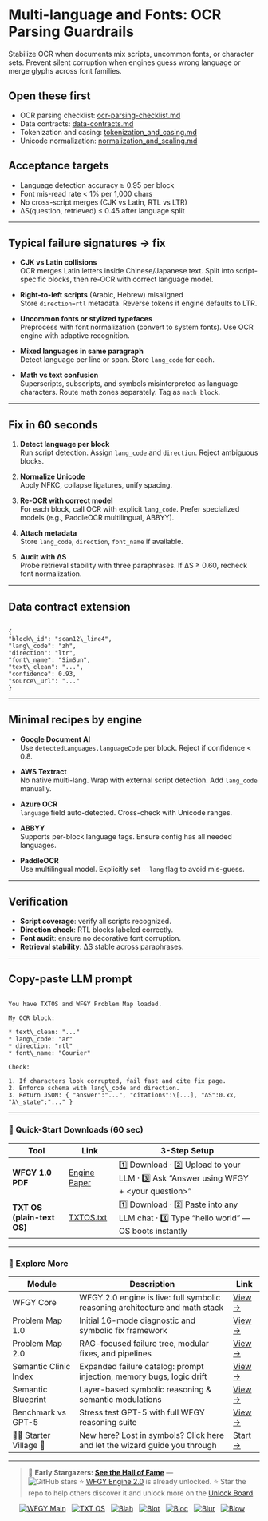# Multi-language and Fonts: OCR Parsing Guardrails

Stabilize OCR when documents mix scripts, uncommon fonts, or character sets. Prevent silent corruption when engines guess wrong language or merge glyphs across font families.

## Open these first
- OCR parsing checklist: [ocr-parsing-checklist.md](https://github.com/onestardao/WFGY/blob/main/ProblemMap/ocr-parsing-checklist.md)  
- Data contracts: [data-contracts.md](https://github.com/onestardao/WFGY/blob/main/ProblemMap/data-contracts.md)  
- Tokenization and casing: [tokenization_and_casing.md](https://github.com/onestardao/WFGY/blob/main/ProblemMap/GlobalFixMap/OCR_Parsing/tokenization_and_casing.md)  
- Unicode normalization: [normalization_and_scaling.md](https://github.com/onestardao/WFGY/blob/main/ProblemMap/GlobalFixMap/Embeddings/normalization_and_scaling.md)

## Acceptance targets
- Language detection accuracy ≥ 0.95 per block
- Font mis-read rate < 1% per 1,000 chars
- No cross-script merges (CJK vs Latin, RTL vs LTR)
- ΔS(question, retrieved) ≤ 0.45 after language split

---

## Typical failure signatures → fix
- **CJK vs Latin collisions**  
  OCR merges Latin letters inside Chinese/Japanese text. Split into script-specific blocks, then re-OCR with correct language model.

- **Right-to-left scripts** (Arabic, Hebrew) misaligned  
  Store `direction=rtl` metadata. Reverse tokens if engine defaults to LTR.

- **Uncommon fonts or stylized typefaces**  
  Preprocess with font normalization (convert to system fonts). Use OCR engine with adaptive recognition.

- **Mixed languages in same paragraph**  
  Detect language per line or span. Store `lang_code` for each.

- **Math vs text confusion**  
  Superscripts, subscripts, and symbols misinterpreted as language characters. Route math zones separately. Tag as `math_block`.

---

## Fix in 60 seconds
1) **Detect language per block**  
   Run script detection. Assign `lang_code` and `direction`. Reject ambiguous blocks.

2) **Normalize Unicode**  
   Apply NFKC, collapse ligatures, unify spacing.

3) **Re-OCR with correct model**  
   For each block, call OCR with explicit `lang_code`. Prefer specialized models (e.g., PaddleOCR multilingual, ABBYY).

4) **Attach metadata**  
   Store `lang_code`, `direction`, `font_name` if available.

5) **Audit with ΔS**  
   Probe retrieval stability with three paraphrases. If ΔS ≥ 0.60, recheck font normalization.

---

## Data contract extension
```

{
"block\_id": "scan12\_line4",
"lang\_code": "zh",
"direction": "ltr",
"font\_name": "SimSun",
"text\_clean": "...",
"confidence": 0.93,
"source\_url": "..."
}

```

---

## Minimal recipes by engine

- **Google Document AI**  
  Use `detectedLanguages.languageCode` per block. Reject if confidence < 0.8.

- **AWS Textract**  
  No native multi-lang. Wrap with external script detection. Add `lang_code` manually.

- **Azure OCR**  
  `language` field auto-detected. Cross-check with Unicode ranges.

- **ABBYY**  
  Supports per-block language tags. Ensure config has all needed languages.

- **PaddleOCR**  
  Use multilingual model. Explicitly set `--lang` flag to avoid mis-guess.

---

## Verification
- **Script coverage**: verify all scripts recognized.  
- **Direction check**: RTL blocks labeled correctly.  
- **Font audit**: ensure no decorative font corruption.  
- **Retrieval stability**: ΔS stable across paraphrases.  

---

## Copy-paste LLM prompt
```

You have TXTOS and WFGY Problem Map loaded.

My OCR block:

* text\_clean: "..."
* lang\_code: "ar"
* direction: "rtl"
* font\_name: "Courier"

Check:

1. If characters look corrupted, fail fast and cite fix page.
2. Enforce schema with lang\_code and direction.
3. Return JSON: { "answer":"...", "citations":\[...], "ΔS":0.xx, "λ\_state":"..." }

```

---

### 🔗 Quick-Start Downloads (60 sec)

| Tool | Link | 3-Step Setup |
|------|------|--------------|
| **WFGY 1.0 PDF** | [Engine Paper](https://github.com/onestardao/WFGY/blob/main/I_am_not_lizardman/WFGY_All_Principles_Return_to_One_v1.0_PSBigBig_Public.pdf) | 1️⃣ Download · 2️⃣ Upload to your LLM · 3️⃣ Ask “Answer using WFGY + \<your question>” |
| **TXT OS (plain-text OS)** | [TXTOS.txt](https://github.com/onestardao/WFGY/blob/main/OS/TXTOS.txt) | 1️⃣ Download · 2️⃣ Paste into any LLM chat · 3️⃣ Type “hello world” — OS boots instantly |

---

### 🧭 Explore More

| Module                | Description                                              | Link     |
|-----------------------|----------------------------------------------------------|----------|
| WFGY Core             | WFGY 2.0 engine is live: full symbolic reasoning architecture and math stack | [View →](https://github.com/onestardao/WFGY/tree/main/core/README.md) |
| Problem Map 1.0       | Initial 16-mode diagnostic and symbolic fix framework    | [View →](https://github.com/onestardao/WFGY/tree/main/ProblemMap/README.md) |
| Problem Map 2.0       | RAG-focused failure tree, modular fixes, and pipelines   | [View →](https://github.com/onestardao/WFGY/blob/main/ProblemMap/rag-architecture-and-recovery.md) |
| Semantic Clinic Index | Expanded failure catalog: prompt injection, memory bugs, logic drift | [View →](https://github.com/onestardao/WFGY/blob/main/ProblemMap/SemanticClinicIndex.md) |
| Semantic Blueprint    | Layer-based symbolic reasoning & semantic modulations   | [View →](https://github.com/onestardao/WFGY/tree/main/SemanticBlueprint/README.md) |
| Benchmark vs GPT-5    | Stress test GPT-5 with full WFGY reasoning suite         | [View →](https://github.com/onestardao/WFGY/tree/main/benchmarks/benchmark-vs-gpt5/README.md) |
| 🧙‍♂️ Starter Village 🏡 | New here? Lost in symbols? Click here and let the wizard guide you through | [Start →](https://github.com/onestardao/WFGY/blob/main/StarterVillage/README.md) |

---

> 👑 **Early Stargazers: [See the Hall of Fame](https://github.com/onestardao/WFGY/tree/main/stargazers)** —  
> <img src="https://img.shields.io/github/stars/onestardao/WFGY?style=social" alt="GitHub stars"> ⭐ [WFGY Engine 2.0](https://github.com/onestardao/WFGY/blob/main/core/README.md) is already unlocked. ⭐ Star the repo to help others discover it and unlock more on the [Unlock Board](https://github.com/onestardao/WFGY/blob/main/STAR_UNLOCKS.md).

<div align="center">

[![WFGY Main](https://img.shields.io/badge/WFGY-Main-red?style=flat-square)](https://github.com/onestardao/WFGY)
&nbsp;
[![TXT OS](https://img.shields.io/badge/TXT%20OS-Reasoning%20OS-orange?style=flat-square)](https://github.com/onestardao/WFGY/tree/main/OS)
&nbsp;
[![Blah](https://img.shields.io/badge/Blah-Semantic%20Embed-yellow?style=flat-square)](https://github.com/onestardao/WFGY/tree/main/OS/BlahBlahBlah)
&nbsp;
[![Blot](https://img.shields.io/badge/Blot-Persona%20Core-green?style=flat-square)](https://github.com/onestardao/WFGY/tree/main/OS/BlotBlotBlot)
&nbsp;
[![Bloc](https://img.shields.io/badge/Bloc-Reasoning%20Compiler-blue?style=flat-square)](https://github.com/onestardao/WFGY/tree/main/OS/BlocBlocBloc)
&nbsp;
[![Blur](https://img.shields.io/badge/Blur-Text2Image%20Engine-navy?style=flat-square)](https://github.com/onestardao/WFGY/tree/main/OS/BlurBlurBlur)
&nbsp;
[![Blow](https://img.shields.io/badge/Blow-Game%20Logic-purple?style=flat-square)](https://github.com/onestardao/WFGY/tree/main/OS/BlowBlowBlow)
&nbsp;

</div>

